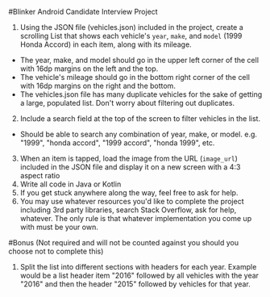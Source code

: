 #Blinker Android Candidate Interview Project 
1.    Using the JSON file (vehicles.json) included in the project, create a scrolling List that shows each vehicle's `year`, `make`, and `model` (1999 Honda Accord) in each item, along with its mileage.
* The year, make, and model should go in the upper left corner of the cell with 16dp margins on the left and the top.
* The vehicle's mileage should go in the bottom right corner of the cell with 16dp margins on the right and the bottom.
* The vehicles.json file has many duplicate vehicles for the sake of getting a large, populated list. Don't worry about filtering out duplicates.
2. Include a search field at the top of the screen to filter vehicles in the list.
* Should be able to search any combination of year, make, or model. e.g. "1999", "honda accord", "1999 accord", "honda 1999", etc.
3. When an item is tapped, load the image from the URL (`image_url`) included in the JSON file and display it on a new screen with a 4:3 aspect ratio
5. Write all code in Java or Kotlin
6. If you get stuck anywhere along the way, feel free to ask for help.
7. You may use whatever resources you'd like to complete the project including 3rd party libraries, search Stack Overflow, ask for help, whatever. The only rule is that whatever implementation you come up with must be your own.

#Bonus (Not required and will not be counted against you should you choose not to complete this)
1. Split the list into different sections with headers for each year.
Example would be a list header item "2016" followed by all vehicles with the year "2016" and then the header "2015" followed by vehicles for that year.
